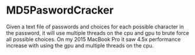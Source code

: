 # MD5PaswordCracker
Given a text file of passwords and choices for each possible character in the password, it will use multiple threads on the cpu and gpu to brute force all possible choices. On my 2015 MacBook Pro it saw 4.5x performance increase with using the gpu and multiple threads on the cpu.
